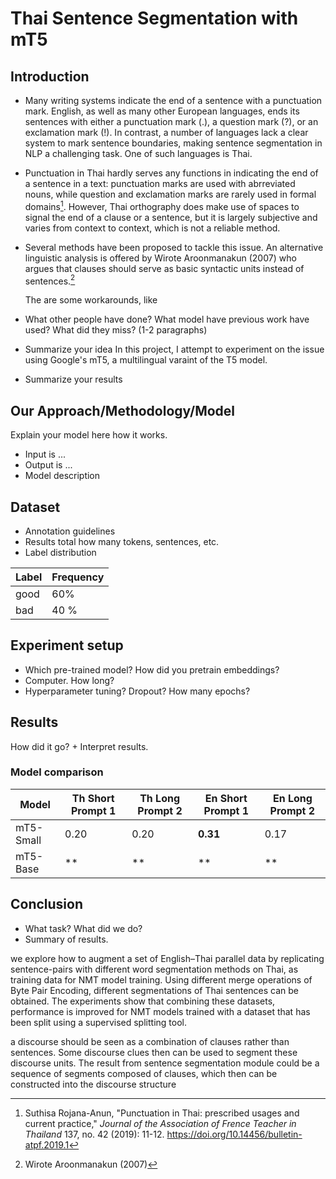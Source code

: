# Thai Sentence Segmentation with mT5

## Introduction
-  Many writing systems indicate the end of a sentence with a punctuation mark. English, as well as many other European languages, ends its sentences with either a punctuation mark (.), a question mark (?), or an exclamation mark (!). In contrast, a number of languages lack a clear system to mark sentence boundaries, making sentence segmentation in NLP a challenging task. One of such languages is Thai.

- Punctuation in Thai hardly serves any functions in indicating the end of a sentence in a text: punctuation marks are used with abrreviated nouns, while question and exclamation marks are rarely used in formal domains[^1]. However, Thai orthography does make use of spaces to signal the end of a clause or a sentence, but it is largely subjective and varies from context to context, which is not a reliable method.

- Several methods have been proposed to tackle this issue. An alternative linguistic analysis is offered by Wirote Aroonmanakun (2007) who argues that clauses should serve as basic syntactic units instead of sentences.[^2] 
    
    The are some workarounds, like 



- What other people have done? What model have previous work have used? What did they miss?  (1-2 paragraphs)
- Summarize your idea
    In this project, I attempt to experiment on the issue using Google's mT5, a multilingual varaint of the T5 model.
- Summarize your results

## Our Approach/Methodology/Model 
Explain your model here how it works. 

- Input is ... 
- Output is ...
- Model description 

## Dataset 
- Annotation guidelines 
- Results total how many tokens, sentences, etc. 
- Label distribution

| Label | Frequency |
|--------|----------|
| good | 60% |
| bad | 40 % | 

## Experiment setup
- Which pre-trained model? How did you pretrain embeddings? 
- Computer. How long? 
- Hyperparameter tuning? Dropout? How many epochs? 

## Results 
How did it go?  + Interpret results. 

### Model comparison
| Model     | Th Short Prompt 1 | Th Long Prompt 2 | En Short Prompt 1 | En Long Prompt 2 |
|-----------|-------------------|------------------|-------------------|------------------|
| mT5-Small | 0.20              | 0.20             | **0.31**              | 0.17             |
| mT5-Base  | **                | **               | **                | **               |


## Conclusion
- What task? What did we do? 
- Summary of results.


[^1]: Suthisa Rojana-Anun, "Punctuation in Thai: prescribed usages and current practice," *Journal of the Association of Frence Teacher in Thailand* 137, no. 42 (2019): 11-12. https://doi.org/10.14456/bulletin-atpf.2019.1


[^2]: Wirote Aroonmanakun (2007)

[^3]: Alberto Poncelas et al., “Multiple Segmentations of Thai Sentences for Neural Machine Translation.” *Proceedings of the 1st Joint SLTU and CCURL Workshop (SLTU-CCURL)*, (2020). https://doi.org/10.48550/ARXIV.2004.11472.


we explore how to augment a set of English–Thai parallel data by replicating sentence-pairs with different word segmentation methods on Thai, as training data for NMT model training. Using different merge operations of Byte Pair Encoding, different segmentations of Thai sentences can be obtained. The experiments show that combining these datasets, performance is improved for NMT models trained with a dataset that has been split using a supervised splitting tool.


a discourse should be seen as a combination of clauses rather than sentences. Some discourse clues then can be used to segment these discourse units. The result from sentence segmentation module could be a sequence of segments composed of clauses, which then can be constructed into the discourse structure